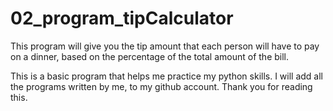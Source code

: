 # 02_program_tipCalculator
This program will give you the tip amount that each person will have to pay on a dinner, based on the percentage of the total amount of the bill.

This is a basic program that helps me practice my python skills. I will add all the programs written by me, to my github account. Thank you for reading this.
